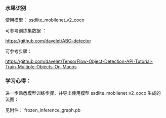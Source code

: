 ### 水果识别

使用模型： ssdlite_mobilenet_v2_coco

可参考训练集数据 ：

https://github.com/davelet/ABO-detector

可参考步骤：

https://github.com/davelet/TensorFlow-Object-Detection-API-Tutorial-Train-Multiple-Objects-On-Macos

### 学习心得：

进一步熟悉模型训练步骤，并导出使用模型 ssdlite_mobilenet_v2_coco 生成的流图：

见附件： frozen_inference_graph.pb



